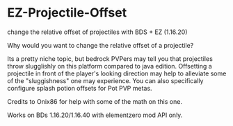 # EZ-Projectile-Offset
change the relative offset of projectiles with BDS + EZ (1.16.20)

Why would you want to change the relative offset of a projectile? 

Its a pretty niche topic, but bedrock PVPers may tell you that projectiles throw slugglishly on this platform compared to java edition. Offsetting a projectile in front of the player's looking direction may help to alleviate some of the "sluggishness" one may experience. You can also specifically configure splash potion offsets for Pot PVP metas. 

Credits to Onix86 for help with some of the math on this one.

Works on BDs 1.16.20/1.16.40 with elementzero mod API only.
